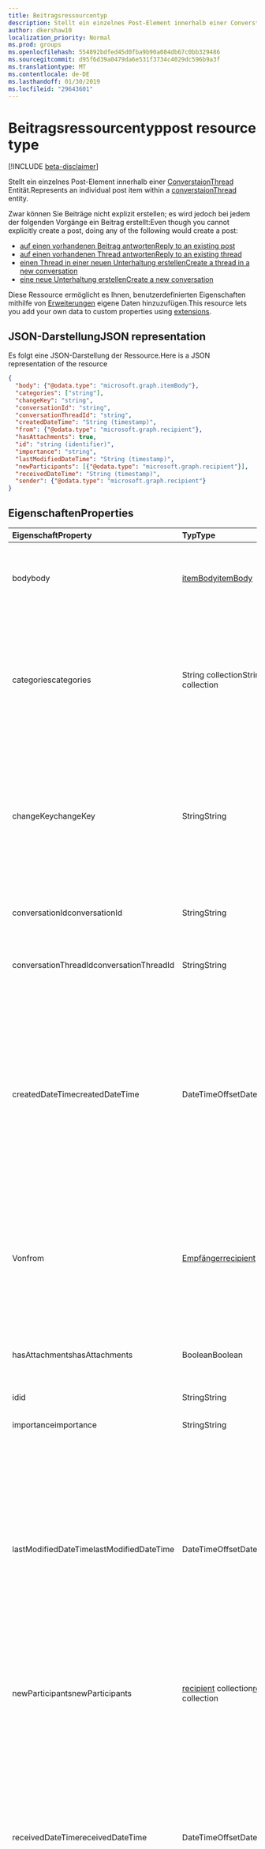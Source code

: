 ```yaml
---
title: Beitragsressourcentyp
description: Stellt ein einzelnes Post-Element innerhalb einer ConverstaionThread Entität.
author: dkershaw10
localization_priority: Normal
ms.prod: groups
ms.openlocfilehash: 554892bdfed45d0fba9b90a084db67c0bb329486
ms.sourcegitcommit: d95f6d39a0479da6e531f3734c4029dc596b9a3f
ms.translationtype: MT
ms.contentlocale: de-DE
ms.lasthandoff: 01/30/2019
ms.locfileid: "29643601"
---
```

# <a name="post-resource-type"></a><span data-ttu-id="1afd2-103">Beitragsressourcentyp</span><span class="sxs-lookup"><span data-stu-id="1afd2-103">post resource type</span></span>

[!INCLUDE [beta-disclaimer](../../includes/beta-disclaimer.md)]

<span data-ttu-id="1afd2-104">Stellt ein einzelnes Post-Element innerhalb einer [ConverstaionThread](conversationthread.md) Entität.</span><span class="sxs-lookup"><span data-stu-id="1afd2-104">Represents an individual post item within a [converstaionThread](conversationthread.md) entity.</span></span>

<span data-ttu-id="1afd2-105">Zwar können Sie Beiträge nicht explizit erstellen; es wird jedoch bei jedem der folgenden Vorgänge ein Beitrag erstellt:</span><span class="sxs-lookup"><span data-stu-id="1afd2-105">Even though you cannot explicitly create a post, doing any of the following would create a post:</span></span>

* [<span data-ttu-id="1afd2-106">auf einen vorhandenen Beitrag antworten</span><span class="sxs-lookup"><span data-stu-id="1afd2-106">Reply to an existing post</span></span>](../api/post-reply.md) 
* [<span data-ttu-id="1afd2-107">auf einen vorhandenen Thread antworten</span><span class="sxs-lookup"><span data-stu-id="1afd2-107">Reply to an existing thread</span></span>](../api/conversationthread-reply.md) 
* [<span data-ttu-id="1afd2-108">einen Thread in einer neuen Unterhaltung erstellen</span><span class="sxs-lookup"><span data-stu-id="1afd2-108">Create a thread in a new conversation</span></span>](../api/group-post-threads.md)
* [<span data-ttu-id="1afd2-109">eine neue Unterhaltung erstellen</span><span class="sxs-lookup"><span data-stu-id="1afd2-109">Create a new conversation</span></span>](../api/group-post-conversations.md)

<span data-ttu-id="1afd2-110">Diese Ressource ermöglicht es Ihnen, benutzerdefinierten Eigenschaften mithilfe von [Erweiterungen](/graph/extensibility-overview) eigene Daten hinzuzufügen.</span><span class="sxs-lookup"><span data-stu-id="1afd2-110">This resource lets you add your own data to custom properties using [extensions](/graph/extensibility-overview).</span></span>

## <a name="json-representation"></a><span data-ttu-id="1afd2-111">JSON-Darstellung</span><span class="sxs-lookup"><span data-stu-id="1afd2-111">JSON representation</span></span>

<span data-ttu-id="1afd2-112">Es folgt eine JSON-Darstellung der Ressource.</span><span class="sxs-lookup"><span data-stu-id="1afd2-112">Here is a JSON representation of the resource</span></span>

<!-- {
  "blockType": "resource",
  "optionalProperties": [
    "attachments",
    "extensions",
    "inReplyTo",
    "multiValueExtendedProperties",
    "singleValueExtendedProperties"
  ],
  "@odata.type": "microsoft.graph.post"
}-->

```json
{
  "body": {"@odata.type": "microsoft.graph.itemBody"},
  "categories": ["string"],
  "changeKey": "string",
  "conversationId": "string",
  "conversationThreadId": "string",
  "createdDateTime": "String (timestamp)",
  "from": {"@odata.type": "microsoft.graph.recipient"},
  "hasAttachments": true,
  "id": "string (identifier)",
  "importance": "string",
  "lastModifiedDateTime": "String (timestamp)",
  "newParticipants": [{"@odata.type": "microsoft.graph.recipient"}],
  "receivedDateTime": "String (timestamp)",
  "sender": {"@odata.type": "microsoft.graph.recipient"}
}

```
## <a name="properties"></a><span data-ttu-id="1afd2-113">Eigenschaften</span><span class="sxs-lookup"><span data-stu-id="1afd2-113">Properties</span></span>
| <span data-ttu-id="1afd2-114">Eigenschaft</span><span class="sxs-lookup"><span data-stu-id="1afd2-114">Property</span></span>     | <span data-ttu-id="1afd2-115">Typ</span><span class="sxs-lookup"><span data-stu-id="1afd2-115">Type</span></span>   |<span data-ttu-id="1afd2-116">Beschreibung</span><span class="sxs-lookup"><span data-stu-id="1afd2-116">Description</span></span>|
|:---------------|:--------|:----------|
|<span data-ttu-id="1afd2-117">body</span><span class="sxs-lookup"><span data-stu-id="1afd2-117">body</span></span>|[<span data-ttu-id="1afd2-118">itemBody</span><span class="sxs-lookup"><span data-stu-id="1afd2-118">itemBody</span></span>](itembody.md)|<span data-ttu-id="1afd2-p101">Der Inhalt des Beitrags. Dies ist eine Standardeigenschaft. Für diese Eigenschaft sind Nullwerte zulässig.</span><span class="sxs-lookup"><span data-stu-id="1afd2-p101">The contents of the post. This is a default property. This property can be null.</span></span>|
|<span data-ttu-id="1afd2-122">categories</span><span class="sxs-lookup"><span data-stu-id="1afd2-122">categories</span></span>|<span data-ttu-id="1afd2-123">String collection</span><span class="sxs-lookup"><span data-stu-id="1afd2-123">String collection</span></span>|<span data-ttu-id="1afd2-124">Die Kategorien, die mit dem Beitrag verknüpft sind.</span><span class="sxs-lookup"><span data-stu-id="1afd2-124">The categories associated with the post.</span></span> <span data-ttu-id="1afd2-125">Jeder Kategorie entspricht die **DisplayName** -Eigenschaft des ein [OutlookCategory](outlookcategory.md) , der für einen Benutzer definiert wurde.</span><span class="sxs-lookup"><span data-stu-id="1afd2-125">Each category corresponds to the **displayName** property of an [outlookCategory](outlookcategory.md) that has been defined for a user.</span></span>|
|<span data-ttu-id="1afd2-126">changeKey</span><span class="sxs-lookup"><span data-stu-id="1afd2-126">changeKey</span></span>|<span data-ttu-id="1afd2-127">String</span><span class="sxs-lookup"><span data-stu-id="1afd2-127">String</span></span>|<span data-ttu-id="1afd2-p103">Gibt die Version des Beitrags an. Jedes Mal, wenn der Beitrag geändert wird, wird auch ChangeKey geändert. Auf diese Weise kann Exchange Änderungen an der korrekten Version des Objekts vornehmen.</span><span class="sxs-lookup"><span data-stu-id="1afd2-p103">Identifies the version of the post. Every time the post is changed, ChangeKey changes as well. This allows Exchange to apply changes to the correct version of the object.</span></span>|
|<span data-ttu-id="1afd2-131">conversationId</span><span class="sxs-lookup"><span data-stu-id="1afd2-131">conversationId</span></span>|<span data-ttu-id="1afd2-132">String</span><span class="sxs-lookup"><span data-stu-id="1afd2-132">String</span></span>|<span data-ttu-id="1afd2-p104">Eindeutige ID der Unterhaltung. Schreibgeschützt.</span><span class="sxs-lookup"><span data-stu-id="1afd2-p104">Unique ID of the conversation. Read-only.</span></span>|
|<span data-ttu-id="1afd2-135">conversationThreadId</span><span class="sxs-lookup"><span data-stu-id="1afd2-135">conversationThreadId</span></span>|<span data-ttu-id="1afd2-136">String</span><span class="sxs-lookup"><span data-stu-id="1afd2-136">String</span></span>|<span data-ttu-id="1afd2-p105">Eindeutige ID des Unterhaltungsthreads. Schreibgeschützt.</span><span class="sxs-lookup"><span data-stu-id="1afd2-p105">Unique ID of the conversation thread. Read-only.</span></span>|
|<span data-ttu-id="1afd2-139">createdDateTime</span><span class="sxs-lookup"><span data-stu-id="1afd2-139">createdDateTime</span></span>|<span data-ttu-id="1afd2-140">DateTimeOffset</span><span class="sxs-lookup"><span data-stu-id="1afd2-140">DateTimeOffset</span></span>|<span data-ttu-id="1afd2-p106">Gibt an, wann der Beitrag erstellt wurde. Der DateTimeOffset-Typ stellt die Datums- und Uhrzeitinformationen mithilfe des ISO 8601-Formats dar und wird immer in UTC-Zeit angegeben. Mitternacht UTC-Zeit am 1. Januar 2014 würde z. B. wie folgt aussehen: `'2014-01-01T00:00:00Z'`</span><span class="sxs-lookup"><span data-stu-id="1afd2-p106">Specifies when the post was created. The DateTimeOffset type represents date and time information using ISO 8601 format and is always in UTC time. For example, midnight UTC on Jan 1, 2014 would look like this: `'2014-01-01T00:00:00Z'`</span></span>|
|<span data-ttu-id="1afd2-144">Von</span><span class="sxs-lookup"><span data-stu-id="1afd2-144">from</span></span>|[<span data-ttu-id="1afd2-145">Empfänger</span><span class="sxs-lookup"><span data-stu-id="1afd2-145">recipient</span></span>](recipient.md)|<span data-ttu-id="1afd2-p107">Wird in Zugriffsszenarien mit Stellvertretungen verwendet. Gibt an, wer die Nachricht im Auftrag eines anderen Benutzers veröffentlicht hat. Dies ist eine Standardeigenschaft.</span><span class="sxs-lookup"><span data-stu-id="1afd2-p107">Used in delegate access scenarios. Indicates who posted the message on behalf of another user. This is a default property.</span></span>|
|<span data-ttu-id="1afd2-149">hasAttachments</span><span class="sxs-lookup"><span data-stu-id="1afd2-149">hasAttachments</span></span>|<span data-ttu-id="1afd2-150">Boolean</span><span class="sxs-lookup"><span data-stu-id="1afd2-150">Boolean</span></span>|<span data-ttu-id="1afd2-p108">Gibt an, ob der Beitrag mindestens eine Anlage enthält. Dies ist eine Standardeigenschaft.</span><span class="sxs-lookup"><span data-stu-id="1afd2-p108">Indicates whether the post has at least one attachment. This is a default property.</span></span>|
|<span data-ttu-id="1afd2-153">id</span><span class="sxs-lookup"><span data-stu-id="1afd2-153">id</span></span>|<span data-ttu-id="1afd2-154">String</span><span class="sxs-lookup"><span data-stu-id="1afd2-154">String</span></span>| <span data-ttu-id="1afd2-155">Schreibgeschützt.</span><span class="sxs-lookup"><span data-stu-id="1afd2-155">Read-only.</span></span>|
|<span data-ttu-id="1afd2-156">importance</span><span class="sxs-lookup"><span data-stu-id="1afd2-156">importance</span></span> | <span data-ttu-id="1afd2-157">String</span><span class="sxs-lookup"><span data-stu-id="1afd2-157">String</span></span> | <span data-ttu-id="1afd2-158">Die Bedeutung der einer Gruppe Post: `low`, `normal`, `high`.</span><span class="sxs-lookup"><span data-stu-id="1afd2-158">The importance of a group post: `low`, `normal`, `high`.</span></span> |
|<span data-ttu-id="1afd2-159">lastModifiedDateTime</span><span class="sxs-lookup"><span data-stu-id="1afd2-159">lastModifiedDateTime</span></span>|<span data-ttu-id="1afd2-160">DateTimeOffset</span><span class="sxs-lookup"><span data-stu-id="1afd2-160">DateTimeOffset</span></span>|<span data-ttu-id="1afd2-p109">Gibt an, wann der Beitrag zuletzt geändert wurde. Der DateTimeOffset-Typ stellt die Datums- und Uhrzeitinformationen mithilfe des ISO 8601-Formats dar und wird immer in UTC-Zeit angegeben. Mitternacht UTC-Zeit am 1. Januar 2014 würde z. B. wie folgt aussehen: `'2014-01-01T00:00:00Z'`</span><span class="sxs-lookup"><span data-stu-id="1afd2-p109">Specifies when the post was last modified. The DateTimeOffset type represents date and time information using ISO 8601 format and is always in UTC time. For example, midnight UTC on Jan 1, 2014 would look like this: `'2014-01-01T00:00:00Z'`</span></span>|
|<span data-ttu-id="1afd2-164">newParticipants</span><span class="sxs-lookup"><span data-stu-id="1afd2-164">newParticipants</span></span>|<span data-ttu-id="1afd2-165">[recipient](recipient.md) collection</span><span class="sxs-lookup"><span data-stu-id="1afd2-165">[recipient](recipient.md) collection</span></span>|<span data-ttu-id="1afd2-166">Teilnehmer einer Unterhaltung, die im Rahmen des Beitrags zu dem Thread hinzugefügt wurden.</span><span class="sxs-lookup"><span data-stu-id="1afd2-166">Conversation participants that were added to the thread as part of this post.</span></span>|
|<span data-ttu-id="1afd2-167">receivedDateTime</span><span class="sxs-lookup"><span data-stu-id="1afd2-167">receivedDateTime</span></span>|<span data-ttu-id="1afd2-168">DateTimeOffset</span><span class="sxs-lookup"><span data-stu-id="1afd2-168">DateTimeOffset</span></span>|<span data-ttu-id="1afd2-p110">Gibt an, wann der Beitrag empfangen wurde. Der DateTimeOffset-Typ stellt die Datums- und Uhrzeitinformationen mithilfe des ISO 8601-Formats dar und wird immer in UTC-Zeit angegeben. Mitternacht UTC-Zeit am 1. Januar 2014 würde z. B. wie folgt aussehen: `'2014-01-01T00:00:00Z'`</span><span class="sxs-lookup"><span data-stu-id="1afd2-p110">Specifies when the post was received. The DateTimeOffset type represents date and time information using ISO 8601 format and is always in UTC time. For example, midnight UTC on Jan 1, 2014 would look like this: `'2014-01-01T00:00:00Z'`</span></span>|
|<span data-ttu-id="1afd2-172">sender</span><span class="sxs-lookup"><span data-stu-id="1afd2-172">sender</span></span>|[<span data-ttu-id="1afd2-173">recipient</span><span class="sxs-lookup"><span data-stu-id="1afd2-173">recipient</span></span>](recipient.md)|<span data-ttu-id="1afd2-p111">Enthält die E-Mail-Adresse des Absenders. Bei dem Sender-Wert wird davon ausgegangen, dass dies die Adresse des authentifizierten Benutzers ist, wenn Absender nicht angegeben wurde. Dies ist eine Standardeigenschaft.</span><span class="sxs-lookup"><span data-stu-id="1afd2-p111">Contains the address of the sender. The value of Sender is assumed to be the address of the authenticated user in the case when Sender is not specified. This is a default property.</span></span>|

## <a name="relationships"></a><span data-ttu-id="1afd2-177">Beziehungen</span><span class="sxs-lookup"><span data-stu-id="1afd2-177">Relationships</span></span>
| <span data-ttu-id="1afd2-178">Beziehung</span><span class="sxs-lookup"><span data-stu-id="1afd2-178">Relationship</span></span> | <span data-ttu-id="1afd2-179">Typ</span><span class="sxs-lookup"><span data-stu-id="1afd2-179">Type</span></span>   |<span data-ttu-id="1afd2-180">Beschreibung</span><span class="sxs-lookup"><span data-stu-id="1afd2-180">Description</span></span>|
|:---------------|:--------|:----------|
|<span data-ttu-id="1afd2-181">Anlagen</span><span class="sxs-lookup"><span data-stu-id="1afd2-181">attachments</span></span>|<span data-ttu-id="1afd2-182">[Attachment](attachment.md)-Sammlung</span><span class="sxs-lookup"><span data-stu-id="1afd2-182">[Attachment](attachment.md) collection</span></span>|<span data-ttu-id="1afd2-183">Die Auflistung von [FileAttachment](fileattachment.md), [ItemAttachment](itemattachment.md)und [ReferenceAttachment](referenceattachment.md) Anlagen für die Bereitstellung.</span><span class="sxs-lookup"><span data-stu-id="1afd2-183">The collection of [fileAttachment](fileattachment.md), [itemAttachment](itemattachment.md), and [referenceAttachment](referenceattachment.md) attachments for the post.</span></span> <span data-ttu-id="1afd2-184">Schreibgeschützt.</span><span class="sxs-lookup"><span data-stu-id="1afd2-184">Read-only.</span></span> <span data-ttu-id="1afd2-185">Lässt Nullwerte zu.</span><span class="sxs-lookup"><span data-stu-id="1afd2-185">Nullable.</span></span>|
|<span data-ttu-id="1afd2-186">Erweiterungen</span><span class="sxs-lookup"><span data-stu-id="1afd2-186">extensions</span></span>|<span data-ttu-id="1afd2-187">[Erweiterungssammlung](extension.md)</span><span class="sxs-lookup"><span data-stu-id="1afd2-187">[Extension](extension.md) collection</span></span>|<span data-ttu-id="1afd2-p113">Die Sammlung der für den Beitrag definierten offenen Erweiterungen. Schreibgeschützt. Lässt Nullwerte zu.</span><span class="sxs-lookup"><span data-stu-id="1afd2-p113">The collection of open extensions defined for the post. Read-only. Nullable.</span></span>|
|<span data-ttu-id="1afd2-191">inReplyTo</span><span class="sxs-lookup"><span data-stu-id="1afd2-191">inReplyTo</span></span>|[<span data-ttu-id="1afd2-192">Post</span><span class="sxs-lookup"><span data-stu-id="1afd2-192">Post</span></span>](post.md)|<span data-ttu-id="1afd2-193">Frühere Beitrags, den dieser Beitrag in der [ConversationThread](conversationthread.md)beantwortet wird.</span><span class="sxs-lookup"><span data-stu-id="1afd2-193">The earlier post that this post is replying to in the [conversationThread](conversationthread.md).</span></span> <span data-ttu-id="1afd2-194">Schreibgeschützt.</span><span class="sxs-lookup"><span data-stu-id="1afd2-194">Read-only.</span></span>|
|<span data-ttu-id="1afd2-195">multiValueExtendedProperties</span><span class="sxs-lookup"><span data-stu-id="1afd2-195">multiValueExtendedProperties</span></span>|<span data-ttu-id="1afd2-196">[multiValueLegacyExtendedProperty](multivaluelegacyextendedproperty.md)-Sammlung</span><span class="sxs-lookup"><span data-stu-id="1afd2-196">[multiValueLegacyExtendedProperty](multivaluelegacyextendedproperty.md) collection</span></span>| <span data-ttu-id="1afd2-p115">Die Sammlung erweiterter mehrwertiger Eigenschaften, die für den Beitrag definiert sind. Schreibgeschützt. Lässt NULL-Werte zu.</span><span class="sxs-lookup"><span data-stu-id="1afd2-p115">The collection of multi-value extended properties defined for the post. Read-only. Nullable.</span></span>|
|<span data-ttu-id="1afd2-200">singleValueExtendedProperties</span><span class="sxs-lookup"><span data-stu-id="1afd2-200">singleValueExtendedProperties</span></span>|<span data-ttu-id="1afd2-201">[singleValueLegacyExtendedProperty](singlevaluelegacyextendedproperty.md)-Sammlung</span><span class="sxs-lookup"><span data-stu-id="1afd2-201">[singleValueLegacyExtendedProperty](singlevaluelegacyextendedproperty.md) collection</span></span>| <span data-ttu-id="1afd2-p116">Die Sammlung erweiterter einwertiger Eigenschaften, die für den Beitrag definiert sind. Schreibgeschützt. Lässt Nullwerte zu.</span><span class="sxs-lookup"><span data-stu-id="1afd2-p116">The collection of single-value extended properties defined for the post. Read-only. Nullable.</span></span>|

## <a name="methods"></a><span data-ttu-id="1afd2-205">Methoden</span><span class="sxs-lookup"><span data-stu-id="1afd2-205">Methods</span></span>

| <span data-ttu-id="1afd2-206">Methode</span><span class="sxs-lookup"><span data-stu-id="1afd2-206">Method</span></span>           | <span data-ttu-id="1afd2-207">Rückgabetyp</span><span class="sxs-lookup"><span data-stu-id="1afd2-207">Return Type</span></span>    |<span data-ttu-id="1afd2-208">Beschreibung</span><span class="sxs-lookup"><span data-stu-id="1afd2-208">Description</span></span>|
|:---------------|:--------|:----------|
|[<span data-ttu-id="1afd2-209">List posts</span><span class="sxs-lookup"><span data-stu-id="1afd2-209">List posts</span></span>](../api/conversationthread-list-posts.md) | [<span data-ttu-id="1afd2-210">post</span><span class="sxs-lookup"><span data-stu-id="1afd2-210">post</span></span>](post.md) |<span data-ttu-id="1afd2-211">Dient zum Abrufen der Beiträge des angegebenen Threads.</span><span class="sxs-lookup"><span data-stu-id="1afd2-211">Get the posts of the specified thread.</span></span> |
|[<span data-ttu-id="1afd2-212">Get post</span><span class="sxs-lookup"><span data-stu-id="1afd2-212">Get post</span></span>](../api/post-get.md) | [<span data-ttu-id="1afd2-213">post</span><span class="sxs-lookup"><span data-stu-id="1afd2-213">post</span></span>](post.md) |<span data-ttu-id="1afd2-214">Dient zum Abrufen der Eigenschaften und der Beziehungen eines Beitrags in einem angegebenen Thread.</span><span class="sxs-lookup"><span data-stu-id="1afd2-214">Get the properties and relationships of a post in a specified thread.</span></span>|
|[<span data-ttu-id="1afd2-215">Reply</span><span class="sxs-lookup"><span data-stu-id="1afd2-215">Reply</span></span>](../api/post-reply.md)|<span data-ttu-id="1afd2-216">Keine</span><span class="sxs-lookup"><span data-stu-id="1afd2-216">None</span></span>|<span data-ttu-id="1afd2-217">Dient zum Antworten auf einen Beitrag und zum Hinzufügen eines neuen Beitrags zum angegebenen Thread in einer Gruppenunterhaltung.</span><span class="sxs-lookup"><span data-stu-id="1afd2-217">Reply to a post and add a new post to the specified thread in a group conversation.</span></span>|
|[<span data-ttu-id="1afd2-218">Forward</span><span class="sxs-lookup"><span data-stu-id="1afd2-218">Forward</span></span>](../api/post-forward.md)|<span data-ttu-id="1afd2-219">Keine</span><span class="sxs-lookup"><span data-stu-id="1afd2-219">None</span></span>|<span data-ttu-id="1afd2-220">Dient zum Weiterleiten eines Beitrags an einen Empfänger.</span><span class="sxs-lookup"><span data-stu-id="1afd2-220">Forward a post to a recipient.</span></span>|
|<span data-ttu-id="1afd2-221">**Anlagen**</span><span class="sxs-lookup"><span data-stu-id="1afd2-221">**Attachments**</span></span>| | |
|[<span data-ttu-id="1afd2-222">Anlagen auflisten</span><span class="sxs-lookup"><span data-stu-id="1afd2-222">List attachments</span></span>](../api/post-list-attachments.md) |<span data-ttu-id="1afd2-223">[attachment](attachment.md) collection</span><span class="sxs-lookup"><span data-stu-id="1afd2-223">[attachment](attachment.md) collection</span></span>| <span data-ttu-id="1afd2-224">Ruft alle Anlagen für einen Beitrag ab.</span><span class="sxs-lookup"><span data-stu-id="1afd2-224">Get all attachments on a post.</span></span>|
|[<span data-ttu-id="1afd2-225">Hinzufügen von Anlagen</span><span class="sxs-lookup"><span data-stu-id="1afd2-225">Add attachment</span></span>](../api/post-post-attachments.md) |[<span data-ttu-id="1afd2-226">attachment</span><span class="sxs-lookup"><span data-stu-id="1afd2-226">attachment</span></span>](attachment.md)| <span data-ttu-id="1afd2-227">Dient zum Hinzufügen einer Anlage zu einem Beitrag.</span><span class="sxs-lookup"><span data-stu-id="1afd2-227">Add an attachment to a post.</span></span> |
|<span data-ttu-id="1afd2-228">**Offene Erweiterungen**</span><span class="sxs-lookup"><span data-stu-id="1afd2-228">**Open extensions**</span></span>| | |
|[<span data-ttu-id="1afd2-229">Offene Erweiterung erstellen</span><span class="sxs-lookup"><span data-stu-id="1afd2-229">Create open extension</span></span>](../api/opentypeextension-post-opentypeextension.md) |[<span data-ttu-id="1afd2-230">openTypeExtension</span><span class="sxs-lookup"><span data-stu-id="1afd2-230">openTypeExtension</span></span>](opentypeextension.md)| <span data-ttu-id="1afd2-231">Erstellt eine offene Erweiterung und fügt benutzerdefinierte Eigenschaften zu einer neuen oder vorhandenen Ressource hinzu.</span><span class="sxs-lookup"><span data-stu-id="1afd2-231">Create an open extension and add custom properties to a new or existing resource.</span></span>|
|[<span data-ttu-id="1afd2-232">Offene Erweiterung abrufen</span><span class="sxs-lookup"><span data-stu-id="1afd2-232">Get open extension</span></span>](../api/opentypeextension-get.md) |<span data-ttu-id="1afd2-233">[openTypeExtension](opentypeextension.md)-Sammlung</span><span class="sxs-lookup"><span data-stu-id="1afd2-233">[openTypeExtension](opentypeextension.md) collection</span></span>| <span data-ttu-id="1afd2-234">Dient zum Abrufen einer offenen Erweiterung, die durch den Erweiterungsnamen identifiziert wird.</span><span class="sxs-lookup"><span data-stu-id="1afd2-234">Get an open extension identified by the extension name.</span></span>|
|<span data-ttu-id="1afd2-235">**Schemaerweiterungen**</span><span class="sxs-lookup"><span data-stu-id="1afd2-235">**Schema extensions**</span></span>| | |
|[<span data-ttu-id="1afd2-236">Schemaerweiterungswerte hinzufügen</span><span class="sxs-lookup"><span data-stu-id="1afd2-236">Add schema extension values</span></span>](/graph/extensibility-schema-groups) || <span data-ttu-id="1afd2-237">Dient zum Erstellen einer Schemaerweiterungsdefinition und anschließenden Verwenden der Definition zum Hinzufügen benutzerdefinierter typisierter Daten zu einer Ressource.</span><span class="sxs-lookup"><span data-stu-id="1afd2-237">Create a schema extension definition and then use it to add custom typed data to a resource.</span></span>|
|<span data-ttu-id="1afd2-238">**Erweiterte Eigenschaften**</span><span class="sxs-lookup"><span data-stu-id="1afd2-238">**Extended properties**</span></span>| | |
|[<span data-ttu-id="1afd2-239">Einwertige erweiterte Eigenschaft erstellen</span><span class="sxs-lookup"><span data-stu-id="1afd2-239">Create single-value extended property</span></span>](../api/singlevaluelegacyextendedproperty-post-singlevalueextendedproperties.md) |[<span data-ttu-id="1afd2-240">post</span><span class="sxs-lookup"><span data-stu-id="1afd2-240">post</span></span>](post.md)  |<span data-ttu-id="1afd2-241">Dient zum Erstellen einer oder mehrerer erweiterter einwertiger Eigenschaften in einem neuen oder vorhandenen Beitrag.</span><span class="sxs-lookup"><span data-stu-id="1afd2-241">Create one or more single-value extended properties in a new or existing post.</span></span>   |
|[<span data-ttu-id="1afd2-242">Get post with single-value extended property</span><span class="sxs-lookup"><span data-stu-id="1afd2-242">Get post with single-value extended property</span></span>](../api/singlevaluelegacyextendedproperty-get.md)  | [<span data-ttu-id="1afd2-243">post</span><span class="sxs-lookup"><span data-stu-id="1afd2-243">post</span></span>](post.md) | <span data-ttu-id="1afd2-244">Dient zum Abrufen von Beiträgen mit einer erweiterten einwertigen Eigenschaft mithilfe von `$expand` oder `$filter`.</span><span class="sxs-lookup"><span data-stu-id="1afd2-244">Get posts that contain a single-value extended property by using `$expand` or `$filter`.</span></span> |
|[<span data-ttu-id="1afd2-245">Create multi-value extended property</span><span class="sxs-lookup"><span data-stu-id="1afd2-245">Create multi-value extended property</span></span>](../api/multivaluelegacyextendedproperty-post-multivalueextendedproperties.md) | [<span data-ttu-id="1afd2-246">post</span><span class="sxs-lookup"><span data-stu-id="1afd2-246">post</span></span>](post.md) | <span data-ttu-id="1afd2-247">Dient zum Erstellen einer oder mehrerer erweiterter mehrwertiger Eigenschaften in einem neuen oder vorhandenen Beitrag</span><span class="sxs-lookup"><span data-stu-id="1afd2-247">Create one or more multi-value extended properties in a new or existing post.</span></span>  |
|[<span data-ttu-id="1afd2-248">Get post with multi-value extended property</span><span class="sxs-lookup"><span data-stu-id="1afd2-248">Get post with multi-value extended property</span></span>](../api/multivaluelegacyextendedproperty-get.md)  | [<span data-ttu-id="1afd2-249">post</span><span class="sxs-lookup"><span data-stu-id="1afd2-249">post</span></span>](post.md) | <span data-ttu-id="1afd2-250">Dient zum Abrufen eines Beitrags mit einer erweiterten mehrwertigen Eigenschaft mithilfe von `$expand`.</span><span class="sxs-lookup"><span data-stu-id="1afd2-250">Get a post that contains a multi-value extended property by using `$expand`.</span></span> |

## <a name="see-also"></a><span data-ttu-id="1afd2-251">Siehe auch</span><span class="sxs-lookup"><span data-stu-id="1afd2-251">See also</span></span>

- [<span data-ttu-id="1afd2-252">Hinzufügen von benutzerdefinierten Daten zu Ressourcen mithilfe von Erweiterungen</span><span class="sxs-lookup"><span data-stu-id="1afd2-252">Add custom data to resources using extensions</span></span>](/graph/extensibility-overview)
- [<span data-ttu-id="1afd2-253">Hinzufügen von benutzerdefinierten Daten zu Benutzern mithilfe offener Erweiterungen</span><span class="sxs-lookup"><span data-stu-id="1afd2-253">Add custom data to users using open extensions</span></span>](/graph/extensibility-open-users)
- [<span data-ttu-id="1afd2-254">Hinzufügen von benutzerdefinierten Daten zu Gruppen mithilfe von Schemaerweiterungen</span><span class="sxs-lookup"><span data-stu-id="1afd2-254">Add custom data to groups using schema extensions</span></span>](/graph/extensibility-schema-groups)


<!-- uuid: 8fcb5dbc-d5aa-4681-8e31-b001d5168d79
2015-10-25 14:57:30 UTC -->
<!--
{
  "type": "#page.annotation",
  "description": "post resource",
  "keywords": "",
  "section": "documentation",
  "tocPath": "",
  "suppressions": [
    "Error: /api-reference/beta/resources/post.md:\r\n      Exception processing links.\r\n    System.ArgumentException: Link Definition was null. Link text: !INCLUDE [beta-disclaimer](../../includes/beta-disclaimer.md)\r\n      at ApiDoctor.Validation.DocFile.get_LinkDestinations()\r\n      at ApiDoctor.Validation.DocSet.ValidateLinks(Boolean includeWarnings, String[] relativePathForFiles, IssueLogger issues, Boolean requireFilenameCaseMatch, Boolean printOrphanedFiles)"
  ]
}
-->

